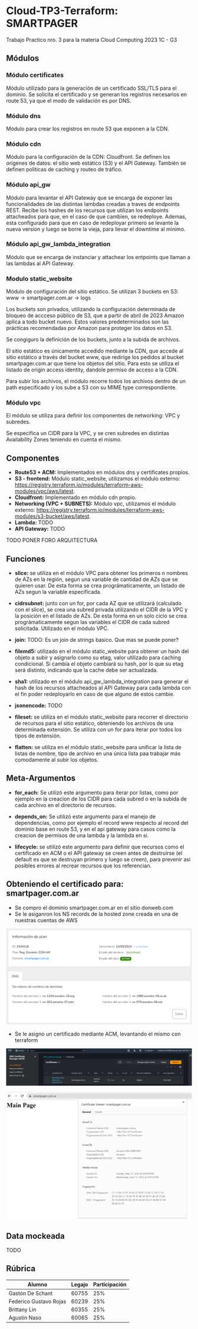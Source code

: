 # Cloud-TP3-Terraform: SMARTPAGER
Trabajo Practico nro. 3 para la materia Cloud Computing 2023 1C - G3

## Módulos

### Módulo certificates

Módulo utilizado para la generación de un certificado SSL/TLS para el dominio. Se solicita el certificado y se generan los registros necesarios en route 53, ya que el modo de validación es por DNS.
    
### Módulo dns

Módulo para crear los registros en route 53 que exponen a la CDN.

### Módulo cdn

Módulo para la configuración de la CDN: Cloudfront. Se definen los orígenes de datos: el sitio web estático (S3) y el API Gateway. También se definen politicas de caching y routeo de tráfico.

### Módulo api_gw 

Módulo para levantar el API Gateway que se encarga de exponer las funcionalidades de las distintas lambdas creadas a traves de endpoints REST. Recibe los hashes de los recursos que utilizan los endpoints attacheados para que, en el caso de que cambien, se redeploye. Ademas, esta configurado para que en caso de redeployar primero se levante la nueva version y luego se borre la vieja, para llevar el downtime al minimo.

### Módulo api_gw_lambda_integration
    
Módulo que se encarga de instanciar y attachear los entpoints que llaman a las lambdas al API Gateway.

### Modulo static_website

Módulo de configuración del sitio estático. Se utilizan 3 buckets en S3: 
www -> smartpager.com.ar -> logs

Los buckets son privados, utilizando la configuración determinada de bloqueo de accceso público de S3, que a partir de abril de 2023 Amazon aplica a todo bucket nuevo. Estos valores predeterminados son las prácticas recomendadas por Amazon para proteger los datos en S3.

Se congiguro la definición de los buckets, junto a la subida de archivos. 

El sitio estático es únicamente accedido mediante la CDN, que accede al sitio estático a través del bucket www, que redirige los pedidos al bucket smartpager.com.ar que tiene los objetos del sitio. Para esto se utiliza el listado de origin access identity, dandole permiso de acceso a la CDN.

Para subir los archivos, el módulo recorre todos los archivos dentro de un path especificado y los sube a S3 con su MIME type correspondiente.
    
### Módulo vpc

El módulo se utiliza para definir los componentes de networking: VPC y subredes.

Se especifica un CIDR para la VPC, y se cren subredes en distintas Availability Zones teniendo en cuenta el mismo.


## Componentes

- **Route53 + ACM:** Implementados en módulos dns y certificates propios.
- **S3 - frontend:** Módulo static_website, utilizamos el módulo externo: https://registry.terraform.io/modules/terraform-aws-modules/vpc/aws/latest.
- **Cloudfront:** Implementado en módulo cdn propio.
- **Networking (VPC + SUBNETS):** Módulo vpc, utilizamos el módulo externo: https://registry.terraform.io/modules/terraform-aws-modules/s3-bucket/aws/latest.
- **Lambda:** TODO
- **API Gateway:** TODO

TODO PONER FORO ARQUITECTURA


## Funciones

- **slice:** se utiliza en el módulo VPC para obtener los primeros n nombres de AZs en la región, segun una variable de cantidad de AZs que se quieren usar. De esta forma se crea prográmaticamente, un listado de AZs segun la variable especificada.

- **cidrsubnet:** junto con un for, por cada AZ que se utilizará (calculado con el slice), se crea una subred privada utilizando el CIDR de la VPC y la posición en el listado de AZs. De esta forma en un solo ciclo se crea prográmaticamente segun las variables el CIDR de cada subred solicitada. Utilizado en el módulo VPC.

- **join:** TODO: Es un join de strings basico. Que mas se puede poner?

- **filemd5:** utilizado en el módulo static_website para obtener un hash del objeto a subir y asignarlo como su etag, valor utilizado para caching condicional. Si cambia el objeto cambiará su hash, por lo que su etag será distinto, indicando que la cache debe ser actualizada.

- **sha1:** utilizado en el módulo api_gw_lambda_integration para generar el hash de los recursos  attacheados al API Gateway para cada lambda con el fin poder redeployarlo en caso de que alguno de estos cambie. 

- **jsonencode:** TODO

- **fileset:** se utiliza en el módulo static_website para recorrer el directorio de recursos para el sitio estático, obteniendo los archivos de una determinada extensión. Se utiliza con un for para iterar por todos los tipos de extensión.

- **flatten:** se utiliza en el módulo static_website para unificar la lista de listas de nombre, tipo de archivo en una única lista paa trabajar más comodamente al subir los objetos.


## Meta-Argumentos

- **for_each:** Se utilizó este argumento para iterar por listas, como por ejemplo en la creacion de los CIDR para cada subred o en la subida de cada archivo en el directorio de recursos.

- **depends_on:** Se utilizó este argumento para el manejo de dependencias, como por ejemplo el record www respecto al record del dominio base en route 53, y en el api gateway para casos como la creacion de permisos de una lambda y la lambda en si.

- **lifecycle:** se utilizó este argumento para definir que recursos como el certificado en ACM o el API gateway se creen antes de destruirse (el default es que se destruyan primero y luego se creen), para prevenir asi posibles errores al recrear recursos que los referencian.


## Obteniendo el certificado para: smartpager.com.ar

 - Se compro el dominio smartpager.com.ar en el sitio donweb.com
 - Se le asiganron los NS records de la hosted zone creada en una de nuestras cuentas de AWS

![alt text](https://github.com/AgustinNaso/Cloud-TP3/blob/main/donweb.png?raw=true)

 - Se le asigno un certificado mediante ACM, levantando el mismo con terraform

![alt text](https://github.com/AgustinNaso/Cloud-TP3/blob/main/certificado.png?raw=true)

![alt text](https://github.com/AgustinNaso/Cloud-TP3/blob/main/smartpager.png?raw=true)


## Data mockeada


TODO

## Rúbrica

|  Alumno                |  Legajo  |  Participación  |
|------------------------|----------|-----------------|
|  Gastón De Schant      |  60755   |       25%       |
|  Federico Gustavo Rojas|  60239   |       25%       |
|  Brittany Lin          |  60355   |       25%       |
|  Agustín Naso          |  60065   |       25%       |


